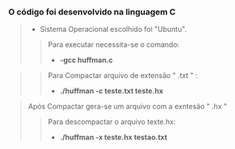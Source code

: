 ### O código foi desenvolvido na linguagem C
> - Sistema Operacional escolhido foi "Ubuntu".
>> Para executar necessita-se o comando:
>> - **-gcc huffman.c**

>> Para Compactar arquivo de extensão " .txt " :
>> - **./huffman -c teste.txt teste.hx**

> Após Compactar gera-se um arquivo com a exntesão " .hx " 
>> Para descompactar o arquivo texte.hx:
>> - **./huffman -x teste.hx testao.txt**